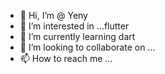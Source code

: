 - 👋 Hi, I’m @ Yeny
- 👀 I’m interested in ...flutter
- 🌱 I’m currently learning dart
- 💞️ I’m looking to collaborate on ...
- 📫 How to reach me ... 

<!--- 
yenyrock2698/yenyrock2698 is a ✨ special ✨ repository because its `README.md` (this file) appears on your GitHub profile.
You can click the Preview link to take a look at your changes.
--->
